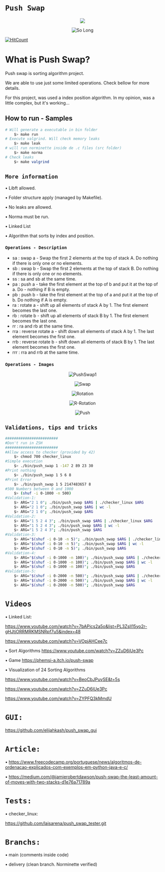 

# `Push Swap`

<p align="center"><a href="https://www.42sp.org.br/" target="_blank"><img src="https://img.shields.io/static/v1?label=&message=SP&color=000&style=for-the-badge&logo=42""></a></p>

<p align="center"><img src="https://game.42sp.org.br/static/assets/achievements/push_swapn.png" alt="So Long"> </p>
<!-- <p align="center"><img src="https://i2.wp.com/www.aponia-dental-center.com/fachzahnarztliche-praxis/wp-content/uploads/2014/01/work-in-progress.png?fit=286%2C253" alt="So Long"> </p> -->



<!-- https://hits.dwyl.com/ -->
<!-- [![HitCount](https://hits.dwyl.com/rlinsdev/42-Push-swap.svg?style=flat)](http://hits.dwyl.com/rlinsdev/42-Push-swap) -->
[![HitCount](https://hits.dwyl.com/rlinsdev/42-Push-swap.svg?style=flat&show=unique)](http://hits.dwyl.com/rlinsdev/42-Push-swap)

<!-- [![HitCount](https://hits.dwyl.com/rlinsdev/42-Push-swap.svg?style=flat&show=unique)](http://hits.dwyl.com/rlinsdev/42-Push-swap) -->

# What is Push Swap?

Push swap is sorting algorithm project.

We are able to use just some limited operations. Check bellow for more details.

For this project, was used a index position algorithm. In my opinion, was a
little complex, but it's working...


## How to run - Samples


```sh
# Will generate a executable in bin folder
	$> make run
# Execute valgrind. Will check memory leaks
	$> make leak
# will run norminette inside de .c files (src folder)
	$> make norma
# Check leaks
	$> make valgrind
```






## `More information`


• Libft allowed.

• Folder structure apply (managed by Makefile).

• No leaks are allowed.

• Norma must be run.

• Linked List

•  Algorithm that sorts by index and position.

### `Operations - Description`

- sa : swap a - Swap the first 2 elements at the top of stack A. Do nothing if there is only one or no elements.
- sb : swap b - Swap the first 2 elements at the top of stack B. Do nothing if there is only one or no elements.
- ss : sa and sb at the same time.
- pa : push a - take the first element at the top of b and put it at the top of a. Do - nothing if B is empty.
- pb : push b - take the first element at the top of a and put it at the top of b. Do nothing if A is empty.
- ra : rotate a - shift up all elements of stack A by 1. The first element becomes the last one.
- rb : rotate b - shift up all elements of stack B by 1. The first element becomes the last one.
- rr : ra and rb at the same time.
- rra : reverse rotate a - shift down all elements of stack A by 1. The last element becomes the first one.
- rrb : reverse rotate b - shift down all elements of stack B by 1. The last element becomes the first one.
- rrr : rra and rrb at the same time.

### `Operations - Images`
<p align="center"><img src="https://miro.medium.com/max/700/1*rXKk8juFHQaLzI-uJyEVog.png" alt="PushSwap1"> </p>
<p align="center"><img src="https://miro.medium.com/max/700/1*dAHbFo-fEko25X-C8CVeKw.png" alt="Swap"> </p>
<p align="center"><img src="https://miro.medium.com/max/700/1*Iji-cUJbgJ1BRmLjT9Qqkw.png" alt="Rotation"> </p>
<p align="center"><img src="https://miro.medium.com/max/700/1*v8rjNThxCvEIkbDNjomCZg.png" alt="R-Rotation"> </p>
<p align="center"><img src="https://miro.medium.com/max/700/1*kE_2S1E4IoJxRF4eVt6TAQ.png" alt="Push"> </p>


## `Validations, tips and tricks`

```sh
########################
#Don't run in ZSH
########################
#Allow access to checker (provided by 42)
	$> chmod 700 checker_linux
#Simple execution
	$> ./bin/push_swap 1 -147 2 89 23 30
#Print nothing
	$> ./bin/push_swap 1 5 6 8
#Print Error
	$> ./bin/push_swap 1 5 2147483657 8
#500 Numbers between 0 and 1000
	$> (shuf -i 0-1000 -n 500)
#Validation-1:
	$> ARG="2 1 0"; ./bin/push_swap $ARG | ./checker_linux $ARG
	$> ARG="2 1 0"; ./bin/push_swap $ARG | wc -l
	$> ARG="2 1 0"; ./bin/push_swap $ARG
#Validation-2:
	$> ARG="1 5 2 4 3"; ./bin/push_swap $ARG | ./checker_linux $ARG
	$> ARG="1 5 2 4 3"; ./bin/push_swap $ARG | wc -l
	$> ARG="1 5 2 4 3"; ./bin/push_swap $ARG
#Validation-3:
	$> ARG="$(shuf -i 0-10 -n 5)"; ./bin/push_swap $ARG | ./checker_linux $ARG
	$> ARG="$(shuf -i 0-10 -n 5)"; ./bin/push_swap $ARG | wc -l
	$> ARG="$(shuf -i 0-10 -n 5)"; ./bin/push_swap $ARG
#Validation-4:
	$> ARG="$(shuf -i 0-1000 -n 100)"; ./bin/push_swap $ARG | ./checker_linux $ARG
	$> ARG="$(shuf -i 0-1000 -n 100)"; ./bin/push_swap $ARG | wc -l
	$> ARG="$(shuf -i 0-1000 -n 100)"; ./bin/push_swap $ARG
#Validation-5:
	$> ARG="$(shuf -i 0-2000 -n 500)"; ./bin/push_swap $ARG | ./checker_linux $ARG
	$> ARG="$(shuf -i 0-2000 -n 500)"; ./bin/push_swap $ARG | wc -l
	$> ARG="$(shuf -i 0-2000 -n 500)"; ./bin/push_swap $ARG
```

# `Videos`
• Linked List:

https://www.youtube.com/watch?v=7bAPics2a5o&list=PL3ZslI15yo2r-gHJtjORRMRKMSNRpf7u5&index=48

https://www.youtube.com/watch?v=VOpjAHCee7c

• Sort Algorithms
https://www.youtube.com/watch?v=ZZuD6iUe3Pc

• Game
https://phemsi-a.itch.io/push-swap


• Visualization of 24 Sorting Algorithms

https://www.youtube.com/watch?v=BeoCbJPuvSE&t=5s

https://www.youtube.com/watch?v=ZZuD6iUe3Pc

https://www.youtube.com/watch?v=ZYPFQ3kMmdU


# `GUI:`
https://github.com/elijahkash/push_swap_gui

# `Article:`
• https://www.freecodecamp.org/portuguese/news/algoritmos-de-ordenacao-explicados-com-exemplos-em-python-java-e-c/

• https://medium.com/@jamierobertdawson/push-swap-the-least-amount-of-moves-with-two-stacks-d1e76a71789a



# `Tests:`
• checker_linux:

https://github.com/laisarena/push_swap_tester.git

# `Branchs:`
• main (comments inside code)

• delivery (clean branch. Norminette verified)
